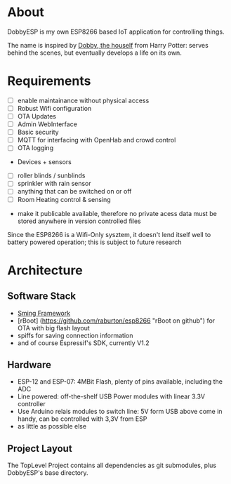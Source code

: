 # About
DobbyESP is my own ESP8266 based IoT application for controlling things.

The name is inspired by [Dobby, the houself](http://harrypotter.wikia.com/wiki/Dobby) from Harry Potter: serves behind the scenes, but eventually develops a life on its own.

# Requirements

* [ ] enable maintainance without physical access
* [ ] Robust Wifi configuration
* [ ] OTA Updates
* [ ] Admin WebInterface
* [ ] Basic security
* [ ] MQTT for interfacing with OpenHab and crowd control
* [ ] OTA logging
* Devices + sensors
 * [ ] roller blinds / sunblinds
 * [ ] sprinkler with rain sensor
 * [ ] anything that can be switched on or off
 * [ ] Room Heating control & sensing
* make it publicable available, therefore no private acess data must be stored anywhere in version controlled files

 Since the ESP8266 is a Wifi-Only sysztem, it doesn't lend itself well to battery powered operation; this is subject to future research
 
# Architecture

## Software Stack
* [Sming Framework](https://github.com/anakod/Sming "Sming on github")
* [rBoot] (https://github.com/raburton/esp8266 "rBoot on github") for OTA with big flash layout
* spiffs for saving connection information
* and of course Espressif's SDK, currently V1.2

## Hardware

* ESP-12 and ESP-07: 4MBit Flash, plenty of pins available, including the ADC
* Line powered: off-the-shelf USB Power modules with linear 3.3V controller
* Use Arduino relais modules to switch line: 5V form USB above come in handy, can be controlled with 3,3V from ESP
* as little as possible else

## Project Layout
The TopLevel Project contains all dependencies as git submodules, plus DobbyESP's base directory. 

